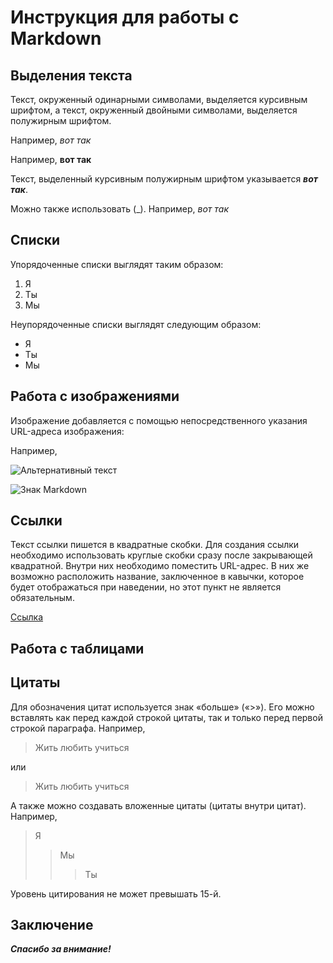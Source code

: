 # Инструкция для работы с Markdown

## Выделения текста

Текст, окруженный одинарными символами, выделяется курсивным шрифтом, а текст, окруженный двойными символами, выделяется полужирным шрифтом.

Например, *вот так*

Например, **вот так**

Текст, выделенный курсивным полужирным шрифтом указывается ***вот так***.

Можно также использовать (_). Например, _*вот так*_ 

## Списки

Упорядоченные списки выглядят таким образом:

1.	Я
2.	Ты
3.	Мы

Неупорядоченные списки выглядят следующим образом:

* Я
* Ты
* Мы

## Работа с изображениями

Изображение добавляется с помощью непосредственного указания URL-адреса изображения:

Например,

![Альтернативный текст](/путь/к/изображению.jpg)

![Знак Markdown](Markdown.jpg)

## Ссылки

Текст ссылки пишется в квадратные скобки. Для создания ссылки необходимо использовать круглые скобки сразу после закрывающей квадратной. Внутри них необходимо поместить URL-адрес. В них же возможно расположить название, заключенное в кавычки, которое будет отображаться при наведении, но этот пункт не является обязательным.

  [Ссылка](http://example.com/ "Необязательная подсказка")

## Работа с таблицами

## Цитаты

Для обозначения цитат используется знак «больше» («>»). Его можно вставлять как перед каждой строкой цитаты, так и только перед первой строкой параграфа. Например, 
>Жить
>любить
>учиться

или

>Жить
любить
учиться 

А также можно создавать вложенные цитаты (цитаты внутри цитат). Например, 

>Я
>>Мы
>>>Ты

Уровень цитирования не может превышать 15-й.

## Заключение

***Спасибо за внимание!***